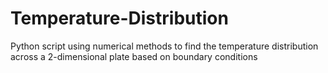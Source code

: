 # Temperature-Distribution
Python script using numerical methods to find the temperature distribution across a 2-dimensional plate based on boundary conditions 
